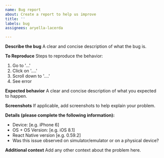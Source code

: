 ```yaml
---
name: Bug report
about: Create a report to help us improve
title: ''
labels: bug
assignees: aryella-lacerda

---
```


**Describe the bug**
A clear and concise description of what the bug is.

**To Reproduce**
Steps to reproduce the behavior:
1. Go to '...'
2. Click on '....'
3. Scroll down to '....'
4. See error

**Expected behavior**
A clear and concise description of what you expected to happen.

**Screenshots**
If applicable, add screenshots to help explain your problem.

**Details (please complete the following information):**
 - Device: [e.g. iPhone 6]
 - OS + OS Version: [e.g. iOS 8.1] 
 - React Native version [e.g. 0.59.2]
 - Was this issue observed on simulator/emulator or on a physical device?

**Additional context**
Add any other context about the problem here.
